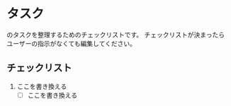 # タスク
のタスクを整理するためのチェックリストです。
チェックリストが決まったらユーザーの指示がなくても編集してください。

## チェックリスト

1. ここを書き換える
    - [ ] ここを書き換える
